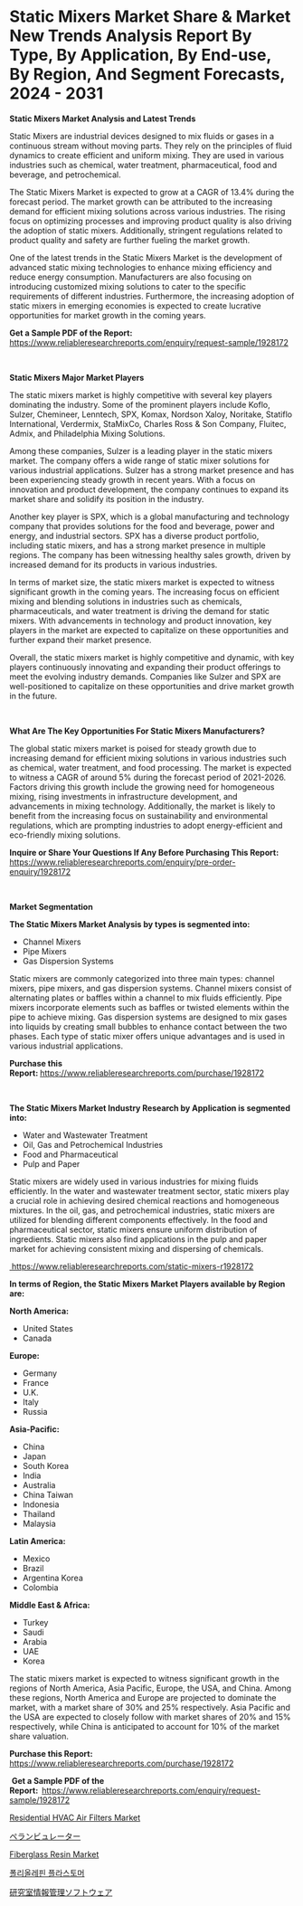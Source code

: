 <p><h1>Static Mixers Market Share & Market New Trends Analysis Report By Type, By Application, By End-use, By Region, And Segment Forecasts, 2024 - 2031</h1></p><p><strong>Static Mixers Market Analysis and Latest Trends</strong></p>
<p><p>Static Mixers are industrial devices designed to mix fluids or gases in a continuous stream without moving parts. They rely on the principles of fluid dynamics to create efficient and uniform mixing. They are used in various industries such as chemical, water treatment, pharmaceutical, food and beverage, and petrochemical.</p><p>The Static Mixers Market is expected to grow at a CAGR of 13.4% during the forecast period. The market growth can be attributed to the increasing demand for efficient mixing solutions across various industries. The rising focus on optimizing processes and improving product quality is also driving the adoption of static mixers. Additionally, stringent regulations related to product quality and safety are further fueling the market growth.</p><p>One of the latest trends in the Static Mixers Market is the development of advanced static mixing technologies to enhance mixing efficiency and reduce energy consumption. Manufacturers are also focusing on introducing customized mixing solutions to cater to the specific requirements of different industries. Furthermore, the increasing adoption of static mixers in emerging economies is expected to create lucrative opportunities for market growth in the coming years.</p></p>
<p><strong>Get a Sample PDF of the Report:&nbsp;</strong> <a href="https://www.reliableresearchreports.com/enquiry/request-sample/1928172">https://www.reliableresearchreports.com/enquiry/request-sample/1928172</a></p>
<p>&nbsp;</p>
<p><strong>Static Mixers Major Market Players</strong></p>
<p><p>The static mixers market is highly competitive with several key players dominating the industry. Some of the prominent players include Koflo, Sulzer, Chemineer, Lenntech, SPX, Komax, Nordson Xaloy, Noritake, Statiflo International, Verdermix, StaMixCo, Charles Ross & Son Company, Fluitec, Admix, and Philadelphia Mixing Solutions.</p><p>Among these companies, Sulzer is a leading player in the static mixers market. The company offers a wide range of static mixer solutions for various industrial applications. Sulzer has a strong market presence and has been experiencing steady growth in recent years. With a focus on innovation and product development, the company continues to expand its market share and solidify its position in the industry.</p><p>Another key player is SPX, which is a global manufacturing and technology company that provides solutions for the food and beverage, power and energy, and industrial sectors. SPX has a diverse product portfolio, including static mixers, and has a strong market presence in multiple regions. The company has been witnessing healthy sales growth, driven by increased demand for its products in various industries.</p><p>In terms of market size, the static mixers market is expected to witness significant growth in the coming years. The increasing focus on efficient mixing and blending solutions in industries such as chemicals, pharmaceuticals, and water treatment is driving the demand for static mixers. With advancements in technology and product innovation, key players in the market are expected to capitalize on these opportunities and further expand their market presence.</p><p>Overall, the static mixers market is highly competitive and dynamic, with key players continuously innovating and expanding their product offerings to meet the evolving industry demands. Companies like Sulzer and SPX are well-positioned to capitalize on these opportunities and drive market growth in the future.</p></p>
<p>&nbsp;</p>
<p><strong>What Are The Key Opportunities For Static Mixers Manufacturers?</strong></p>
<p><p>The global static mixers market is poised for steady growth due to increasing demand for efficient mixing solutions in various industries such as chemical, water treatment, and food processing. The market is expected to witness a CAGR of around 5% during the forecast period of 2021-2026. Factors driving this growth include the growing need for homogeneous mixing, rising investments in infrastructure development, and advancements in mixing technology. Additionally, the market is likely to benefit from the increasing focus on sustainability and environmental regulations, which are prompting industries to adopt energy-efficient and eco-friendly mixing solutions.</p></p>
<p><strong>Inquire or Share Your Questions If Any Before Purchasing This Report:</strong> <a href="https://www.reliableresearchreports.com/enquiry/pre-order-enquiry/1928172">https://www.reliableresearchreports.com/enquiry/pre-order-enquiry/1928172</a></p>
<p>&nbsp;</p>
<p><strong>Market Segmentation</strong></p>
<p><strong>The Static Mixers Market Analysis by types is segmented into:</strong></p>
<p><ul><li>Channel Mixers</li><li>Pipe Mixers</li><li>Gas Dispersion Systems</li></ul></p>
<p><p>Static mixers are commonly categorized into three main types: channel mixers, pipe mixers, and gas dispersion systems. Channel mixers consist of alternating plates or baffles within a channel to mix fluids efficiently. Pipe mixers incorporate elements such as baffles or twisted elements within the pipe to achieve mixing. Gas dispersion systems are designed to mix gases into liquids by creating small bubbles to enhance contact between the two phases. Each type of static mixer offers unique advantages and is used in various industrial applications.</p></p>
<p><strong>Purchase this Report:&nbsp;</strong><a href="https://www.reliableresearchreports.com/purchase/1928172">https://www.reliableresearchreports.com/purchase/1928172</a></p>
<p>&nbsp;</p>
<p><strong>The Static Mixers Market Industry Research by Application is segmented into:</strong></p>
<p><ul><li>Water and Wastewater Treatment</li><li>Oil, Gas and Petrochemical Industries</li><li>Food and Pharmaceutical</li><li>Pulp and Paper</li></ul></p>
<p><p>Static mixers are widely used in various industries for mixing fluids efficiently. In the water and wastewater treatment sector, static mixers play a crucial role in achieving desired chemical reactions and homogeneous mixtures. In the oil, gas, and petrochemical industries, static mixers are utilized for blending different components effectively. In the food and pharmaceutical sector, static mixers ensure uniform distribution of ingredients. Static mixers also find applications in the pulp and paper market for achieving consistent mixing and dispersing of chemicals.</p></p>
<p><a href="https://www.reliableresearchreports.com/static-mixers-r1928172">&nbsp;https://www.reliableresearchreports.com/static-mixers-r1928172</a></p>
<p><strong>In terms of Region, the Static Mixers Market Players available by Region are:</strong></p>
<p>
    <p> <strong> North America: </strong>
        <ul>
            <li>United States</li>
            <li>Canada</li>
        </ul>
        </p> 
    <p> <strong> Europe: </strong>
        <ul>
            <li>Germany</li>
            <li>France</li>
            <li>U.K.</li>
            <li>Italy</li>
            <li>Russia</li>
        </ul>
        </p> 
    <p> <strong> Asia-Pacific: </strong>
        <ul>
            <li>China</li>
            <li>Japan</li>
            <li>South Korea</li>
            <li>India</li>
            <li>Australia</li>
            <li>China Taiwan</li>
            <li>Indonesia</li>
            <li>Thailand</li>
            <li>Malaysia</li>
        </ul>
        </p> 
    <p> <strong> Latin America: </strong>
        <ul>
            <li>Mexico</li>
            <li>Brazil</li>
            <li>Argentina Korea</li>
            <li>Colombia</li>
        </ul>
        </p> 
    <p> <strong> Middle East & Africa: </strong>
        <ul>
            <li>Turkey</li>
            <li>Saudi</li>
            <li>Arabia</li>
            <li>UAE</li>
            <li>Korea</li>
        </ul>
    </p>
    </p>
<p><p>The static mixers market is expected to witness significant growth in the regions of North America, Asia Pacific, Europe, the USA, and China. Among these regions, North America and Europe are projected to dominate the market, with a market share of 30% and 25% respectively. Asia Pacific and the USA are expected to closely follow with market shares of 20% and 15% respectively, while China is anticipated to account for 10% of the market share valuation.</p></p>
<p><strong>Purchase this Report: </strong><a href="https://www.reliableresearchreports.com/purchase/1928172">https://www.reliableresearchreports.com/purchase/1928172</a></p>
<p>&nbsp;<strong>Get a Sample PDF of the Report:&nbsp;&nbsp;</strong><a href="https://www.reliableresearchreports.com/enquiry/request-sample/1928172">https://www.reliableresearchreports.com/enquiry/request-sample/1928172</a></p>
<p><strong></strong></p>
<p><p><a href="https://github.com/luckyshygirl/Market-Research-Report-List-4/blob/main/residential-hvac-air-filters-market.md">Residential HVAC Air Filters Market</a></p><p><a href="https://github.com/EthanMorar2011/Market-Research-Report-List-1/blob/main/802555238144.md">ペランビュレーター</a></p><p><a href="https://issuu.com/reportprime-2/docs/fiberglass-resin-market-size-2030.pptx">Fiberglass Resin Market</a></p><p><a href="https://github.com/lzrvbyqzftro57/Market-Research-Report-List-1/blob/main/777351534255.md">폴리올레핀 플라스토머</a></p><p><a href="https://github.com/dzy793153605/Market-Research-Report-List-1/blob/main/452692338143.md">研究室情報管理ソフトウェア</a></p></p>